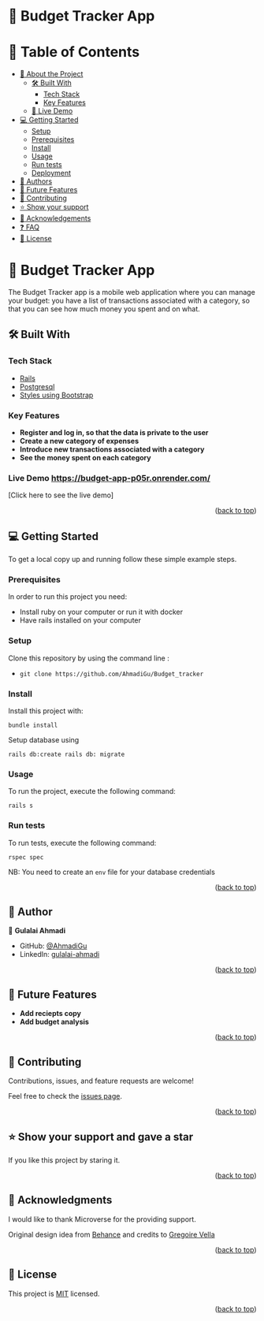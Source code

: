 <a name="readme-top"></a>

# 📖 Budget Tracker App

<!-- TABLE OF CONTENTS -->

# 📗 Table of Contents

- [📖 About the Project](#about-project)
  - [🛠 Built With](#built-with)
    - [Tech Stack](#tech-stack)
    - [Key Features](#key-features)
  - [🚀 Live Demo](#live-demo)
- [💻 Getting Started](#getting-started)
  - [Setup](#setup)
  - [Prerequisites](#prerequisites)
  - [Install](#install)
  - [Usage](#usage)
  - [Run tests](#run-tests)
  - [Deployment](#triangular_flag_on_post-deployment)
- [👥 Authors](#authors)
- [🔭 Future Features](#future-features)
- [🤝 Contributing](#contributing)
- [⭐️ Show your support](#support)
- [🙏 Acknowledgements](#acknowledgements)
- [❓ FAQ](#faq)
- [📝 License](#license)

<!-- PROJECT DESCRIPTION -->

# 📖 Budget Tracker App <a name="about-project"></a>

The Budget Tracker app is a mobile web application where you can manage your budget: you have a list of transactions associated with a category, so that you can see how much money you spent and on what.


## 🛠 Built With <a name="built-with"></a>

### Tech Stack <a name="tech-stack"></a>

  <ul>
    <li><a href="https://rubyonrails.org/">Rails</a></li>
    <li><a href="https://www.postgresql.org/">Postgresql</a></li>
    <li><a href="https://getbootstrap.com/">Styles using Bootstrap</a></li>
  </ul>


<!-- Features -->

### Key Features <a name="key-features"></a>

- **Register and log in, so that the data is private to the user**
- **Create a new category of expenses**
- **Introduce new transactions associated with a category**
- **See the money spent on each category**

### Live Demo <a name="live-demo"> https://budget-app-p05r.onrender.com/</a>

[Click here to see the live demo]

<p align="right">(<a href="#readme-top">back to top</a>)</p>

<!-- GETTING STARTED -->

## 💻 Getting Started <a name="getting-started"></a>

To get a local copy up and running follow these simple example steps.

### Prerequisites

In order to run this project you need:

- Install ruby on your computer or run it with docker
- Have rails installed on your computer

### Setup

Clone this repository by using the command line :

- `git clone https://github.com/AhmadiGu/Budget_tracker`

### Install

Install this project with:

`bundle install`

Setup database using 

`rails db:create
rails db: migrate`

### Usage

To run the project, execute the following command:

`rails s`

### Run tests

To run tests, execute the following command:

`rspec spec`

NB: You need to create an `env` file for your database credentials

<p align="right">(<a href="#readme-top">back to top</a>)</p>

<!-- AUTHORS -->

## 👥 Author <a name="authors"></a>

👤 **Gulalai Ahmadi**
- GitHub: [@AhmadiGu](https://github.com/AhmadiGu)
- LinkedIn: [gulalai-ahmadi](https://www.linkedin.com/in/gulalai-ahmadi)


<p align="right">(<a href="#readme-top">back to top</a>)</p>

<!-- FUTURE FEATURES -->

## 🔭 Future Features <a name="future-features"></a>

- **Add reciepts copy**
- **Add budget analysis**

<p align="right">(<a href="#readme-top">back to top</a>)</p>

<!-- CONTRIBUTING -->

## 🤝 Contributing <a name="contributing"></a>

Contributions, issues, and feature requests are welcome!

Feel free to check the [issues page](../../issues/).

<p align="right">(<a href="#readme-top">back to top</a>)</p>

<!-- SUPPORT -->

## ⭐️ Show your support and gave a star<a name="support"></a>

If you like this project by staring it.

<p align="right">(<a href="#readme-top">back to top</a>)</p>

<!-- ACKNOWLEDGEMENTS -->

## 🙏 Acknowledgments <a name="acknowledgements"></a>

I would like to thank Microverse for the providing support.

Original design idea from [Behance](https://www.behance.net/gallery/19759151/Snapscan-iOs-design-and-branding?tracking_source=) and credits to [Gregoire Vella](https://www.behance.net/gregoirevella)

<p align="right">(<a href="#readme-top">back to top</a>)</p>

<!-- LICENSE -->

## 📝 License <a name="license"></a>

This project is [MIT](./LICENSE) licensed.

<p align="right">(<a href="#readme-top">back to top</a>)</p>
